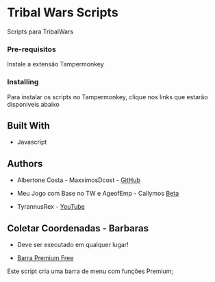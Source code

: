 # Tribal Wars Scripts

 Scripts para TribalWars

### Pre-requisitos

Instale a extensão Tampermonkey

### Installing

Para instalar os scripts no Tampermonkey, clique nos links que estarão disponiveis abaixo

## Built With

- Javascript

## Authors

- Albertone Costa - MaxximosDcost - [GitHub](https://github.com/albertonecosta)
- Meu Jogo com Base no TW e AgeofEmp - Callymos [Beta](https://callymos.com/)
  
- TyrannusRex - [YouTube](https://www.youtube.com/@ocriadordetrols5877/playlists)

## Coletar Coordenadas - Barbaras

- Deve ser executado em qualquer lugar!
  
- [Barra Premium Free](https://raw.githubusercontent.com/albertonecosta/tribalscripts/master/UserScript/PremiumBarFree.user.js)

Este script cria uma barra de menu com funções Premium;
